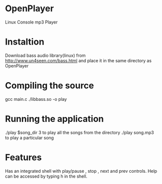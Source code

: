 OpenPlayer
==========

Linux Console mp3 Player

Instaltion
==========

Download bass audio library(linux) from http://www.un4seen.com/bass.html and place it in the same directory as OpenPlayer

Compiling the source
====================

 gcc main.c ./libbass.so -o play

Running the application
=======================
  ./play $song_dir 3    to play all the songs from the directory 
  ./play song.mp3       to play a particular song

Features
========

Has an integrated shell with play/pause , stop , next and prev controls.
Help can be accessed by typing h in the shell. 

